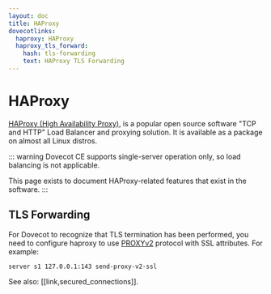 ```yaml
---
layout: doc
title: HAProxy
dovecotlinks:
  haproxy: HAProxy
  haproxy_tls_forward:
    hash: tls-forwarding
    text: HAProxy TLS Forwarding
---
```


# HAProxy

[HAProxy (High Availability Proxy)](https://www.haproxy.org/), is a popular
open source software "TCP and HTTP" Load Balancer and proxying solution.
It is available as a package on almost all Linux distros.

::: warning
Dovecot CE supports single-server operation only, so load balancing is not
applicable.

This page exists to document HAProxy-related features that exist in the
software.
:::

## TLS Forwarding

For Dovecot to recognize that TLS termination has been performed, you need to
configure haproxy to use
[PROXYv2](https://www.haproxy.org/download/1.8/doc/proxy-protocol.txt)
protocol with SSL attributes. For example:

```
server s1 127.0.0.1:143 send-proxy-v2-ssl
```

See also: [[link,secured_connections]].
